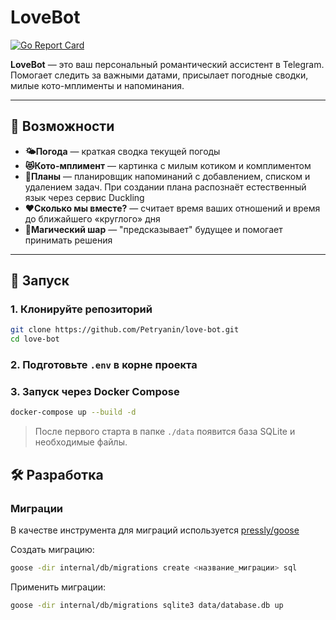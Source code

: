 # LoveBot

[![Go Report Card](https://goreportcard.com/badge/github.com/Petryanin/love-bot)](https://goreportcard.com/report/github.com/Petryanin/love-bot)

**LoveBot** — это ваш персональный романтический ассистент в Telegram. Помогает следить за важными датами, присылает погодные сводки, милые кото-мплименты и напоминания.

---

## 🎯 Возможности

- **🌤Погода** — краткая сводка текущей погоды
- **😻Кото-мплимент** — картинка с милым котиком и комплиментом
- **📆Планы** — планировщик напоминаний с добавлением, списком и удалением задач. При создании плана распознаёт естественный язык через сервис Duckling
- **♥️Сколько мы вместе?** — считает время ваших отношений и время до ближайшего «круглого» дня
- **🔮Магический шар** — "предсказывает" будущее и помогает принимать решения

---

## 🚀 Запуск

### 1. Клонируйте репозиторий

```bash
git clone https://github.com/Petryanin/love-bot.git
cd love-bot
```

### 2. Подготовьте `.env` в корне проекта

### 3. Запуск через Docker Compose

```bash
docker-compose up --build -d
```

> После первого старта в папке `./data` появится база SQLite и необходимые файлы.

## 🛠 Разработка

### Миграции

В качестве инструмента для миграций используется [pressly/goose](https://github.com/pressly/goose)

Создать миграцию:

```bash
goose -dir internal/db/migrations create <название_миграции> sql
```

Применить миграции:

```bash
goose -dir internal/db/migrations sqlite3 data/database.db up
```
